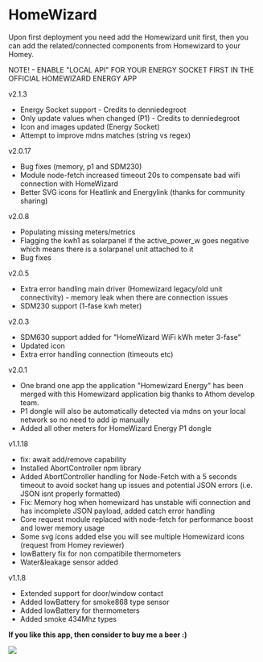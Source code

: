 # HomeWizard

Upon first deployment you need add the Homewizard unit first, then you can add the related/connected components from Homewizard to your Homey.

NOTE! - ENABLE "LOCAL API" FOR YOUR ENERGY SOCKET FIRST IN THE OFFICIAL HOMEWIZARD ENERGY APP

v2.1.3
* Energy Socket support - Credits to denniedegroot
* Only update values when changed (P1) - Credits to denniedegroot
* Icon and images updated (Energy Socket)
* Attempt to improve mdns matches (string vs regex)

v2.0.17
* Bug fixes (memory, p1 and SDM230)
* Module node-fetch increased timeout 20s to compensate bad wifi connection with HomeWizard
* Better SVG icons for Heatlink and Energylink (thanks for community sharing)

v2.0.8
* Populating missing meters/metrics
* Flagging the kwh1 as solarpanel if the active_power_w goes negative which means there is a solarpanel unit attached to it
* Bug fixes

v2.0.5
* Extra error handling main driver (Homewizard legacy/old unit connectivity) - memory leak when there are connection issues
* SDM230 support (1-fase kwh meter)

v2.0.3
* SDM630 support added for "HomeWizard WiFi kWh meter 3-fase"
* Updated icon
* Extra error handling connection (timeouts etc)

v2.0.1
* One brand one app the application "Homewizard Energy" has been merged with this Homewizard application big thanks to Athom develop team.
* P1 dongle will also be automatically detected via mdns on your local network so no need to add ip manually
* Added all other meters for HomeWizard Energy P1 dongle

v1.1.18
* fix: await add/remove capability
* Installed AbortController npm library
* Added AbortController handling for Node-Fetch with a 5 seconds timeout to avoid socket hang up issues and potential JSON errors (i.e. JSON isnt properly formatted)
* Fix: Memory hog when homewizard has unstable wifi connection and has incomplete JSON payload, added catch error handling
* Core request module replaced with node-fetch for performance boost and lower memory usage
* Some svg icons added else you will see multiple Homewizard icons (request from Homey reviewer)
* lowBattery fix for non compatibile thermometers
* Water&leakage sensor added

v1.1.8
* Extended support for door/window contact
* Added lowBattery for smoke868 type sensor
* Added lowBattery for thermometers
* Added smoke 434Mhz types

**If you like this app, then consider to buy me a beer :)**

[![](https://www.paypalobjects.com/en_US/i/btn/btn_donateCC_LG.gif)](https://www.paypal.com/paypalme2/jtebbens)
